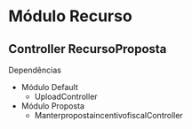 # M&oacute;dulo Recurso

## Controller RecursoProposta


Dependências
- M&oacute;dulo Default
    - UploadController
- M&oacute;dulo Proposta
    - ManterpropostaincentivofiscalController
